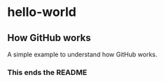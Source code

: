 # hello-world

## How GitHub works

A simple example to understand how GitHub works.

### This ends the README
